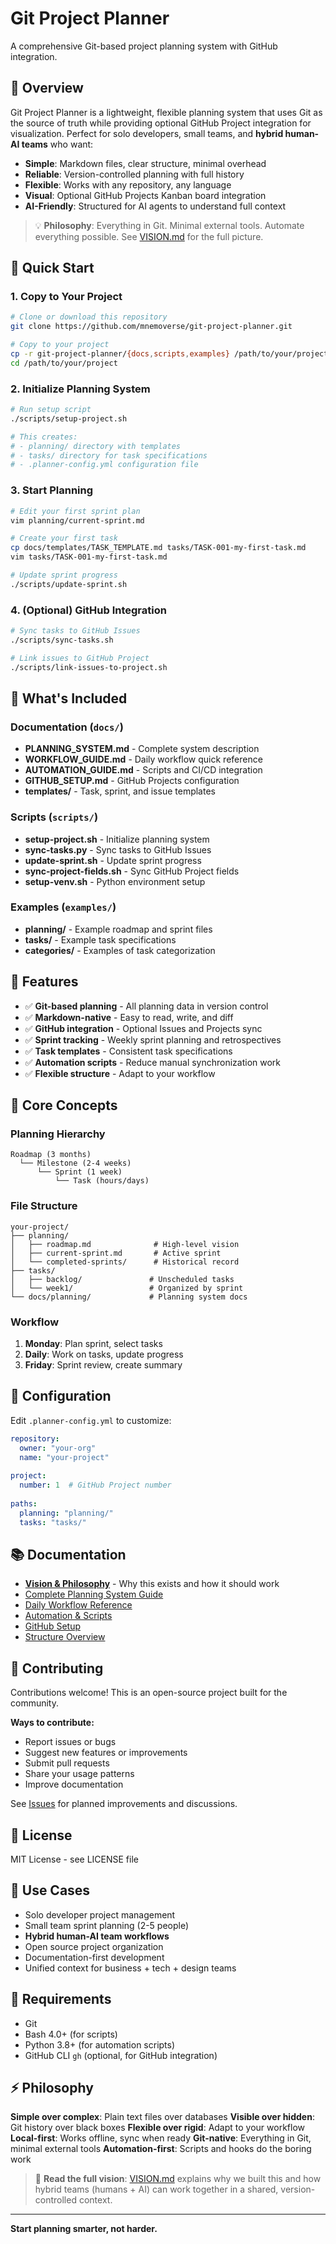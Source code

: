 # Git Project Planner

A comprehensive Git-based project planning system with GitHub integration.

## 🎯 Overview

Git Project Planner is a lightweight, flexible planning system that uses Git as the source of truth while providing optional GitHub Project integration for visualization. Perfect for solo developers, small teams, and **hybrid human-AI teams** who want:

- **Simple**: Markdown files, clear structure, minimal overhead
- **Reliable**: Version-controlled planning with full history
- **Flexible**: Works with any repository, any language
- **Visual**: Optional GitHub Projects Kanban board integration
- **AI-Friendly**: Structured for AI agents to understand full context

> 💡 **Philosophy**: Everything in Git. Minimal external tools. Automate everything possible. See [VISION.md](VISION.md) for the full picture.

## 🚀 Quick Start

### 1. Copy to Your Project

```bash
# Clone or download this repository
git clone https://github.com/mnemoverse/git-project-planner.git

# Copy to your project
cp -r git-project-planner/{docs,scripts,examples} /path/to/your/project/
cd /path/to/your/project
```

### 2. Initialize Planning System

```bash
# Run setup script
./scripts/setup-project.sh

# This creates:
# - planning/ directory with templates
# - tasks/ directory for task specifications
# - .planner-config.yml configuration file
```

### 3. Start Planning

```bash
# Edit your first sprint plan
vim planning/current-sprint.md

# Create your first task
cp docs/templates/TASK_TEMPLATE.md tasks/TASK-001-my-first-task.md
vim tasks/TASK-001-my-first-task.md

# Update sprint progress
./scripts/update-sprint.sh
```

### 4. (Optional) GitHub Integration

```bash
# Sync tasks to GitHub Issues
./scripts/sync-tasks.sh

# Link issues to GitHub Project
./scripts/link-issues-to-project.sh
```

## 📁 What's Included

### Documentation (`docs/`)
- **PLANNING_SYSTEM.md** - Complete system description
- **WORKFLOW_GUIDE.md** - Daily workflow quick reference
- **AUTOMATION_GUIDE.md** - Scripts and CI/CD integration
- **GITHUB_SETUP.md** - GitHub Projects configuration
- **templates/** - Task, sprint, and issue templates

### Scripts (`scripts/`)
- **setup-project.sh** - Initialize planning system
- **sync-tasks.py** - Sync tasks to GitHub Issues
- **update-sprint.sh** - Update sprint progress
- **sync-project-fields.sh** - Sync GitHub Project fields
- **setup-venv.sh** - Python environment setup

### Examples (`examples/`)
- **planning/** - Example roadmap and sprint files
- **tasks/** - Example task specifications
- **categories/** - Examples of task categorization

## 🎪 Features

- ✅ **Git-based planning** - All planning data in version control
- ✅ **Markdown-native** - Easy to read, write, and diff
- ✅ **GitHub integration** - Optional Issues and Projects sync
- ✅ **Sprint tracking** - Weekly sprint planning and retrospectives
- ✅ **Task templates** - Consistent task specifications
- ✅ **Automation scripts** - Reduce manual synchronization work
- ✅ **Flexible structure** - Adapt to your workflow

## 📖 Core Concepts

### Planning Hierarchy

```
Roadmap (3 months)
  └── Milestone (2-4 weeks)
      └── Sprint (1 week)
          └── Task (hours/days)
```

### File Structure

```
your-project/
├── planning/
│   ├── roadmap.md              # High-level vision
│   ├── current-sprint.md       # Active sprint
│   └── completed-sprints/      # Historical record
├── tasks/
│   ├── backlog/               # Unscheduled tasks
│   └── week1/                 # Organized by sprint
└── docs/planning/             # Planning system docs
```

### Workflow

1. **Monday**: Plan sprint, select tasks
2. **Daily**: Work on tasks, update progress
3. **Friday**: Sprint review, create summary

## 🔧 Configuration

Edit `.planner-config.yml` to customize:

```yaml
repository:
  owner: "your-org"
  name: "your-project"
  
project:
  number: 1  # GitHub Project number
  
paths:
  planning: "planning/"
  tasks: "tasks/"
```

## 📚 Documentation

- **[Vision & Philosophy](VISION.md)** - Why this exists and how it should work
- [Complete Planning System Guide](docs/PLANNING_SYSTEM.md)
- [Daily Workflow Reference](docs/WORKFLOW_GUIDE.md)
- [Automation & Scripts](docs/AUTOMATION_GUIDE.md)
- [GitHub Setup](docs/GITHUB_SETUP.md)
- [Structure Overview](STRUCTURE.md)

## 🤝 Contributing

Contributions welcome! This is an open-source project built for the community.

**Ways to contribute:**
- Report issues or bugs
- Suggest new features or improvements
- Submit pull requests
- Share your usage patterns
- Improve documentation

See [Issues](https://github.com/mnemoverse/git-project-planner/issues) for planned improvements and discussions.

## 📄 License

MIT License - see LICENSE file

## 🎯 Use Cases

- Solo developer project management
- Small team sprint planning (2-5 people)
- **Hybrid human-AI team workflows**
- Open source project organization
- Documentation-first development
- Unified context for business + tech + design teams

## 🚨 Requirements

- Git
- Bash 4.0+ (for scripts)
- Python 3.8+ (for automation scripts)
- GitHub CLI `gh` (optional, for GitHub integration)

## ⚡️ Philosophy

**Simple over complex**: Plain text files over databases
**Visible over hidden**: Git history over black boxes
**Flexible over rigid**: Adapt to your workflow
**Local-first**: Works offline, sync when ready
**Git-native**: Everything in Git, minimal external tools
**Automation-first**: Scripts and hooks do the boring work

> 📖 **Read the full vision**: [VISION.md](VISION.md) explains why we built this and how hybrid teams (humans + AI) can work together in a shared, version-controlled context.

---

**Start planning smarter, not harder.**
